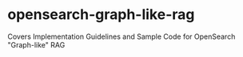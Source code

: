 # opensearch-graph-like-rag
Covers Implementation Guidelines and Sample Code for OpenSearch "Graph-like" RAG
